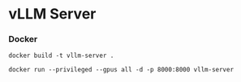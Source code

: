 # vLLM Server

### Docker

```
docker build -t vllm-server .

docker run --privileged --gpus all -d -p 8000:8000 vllm-server
```
